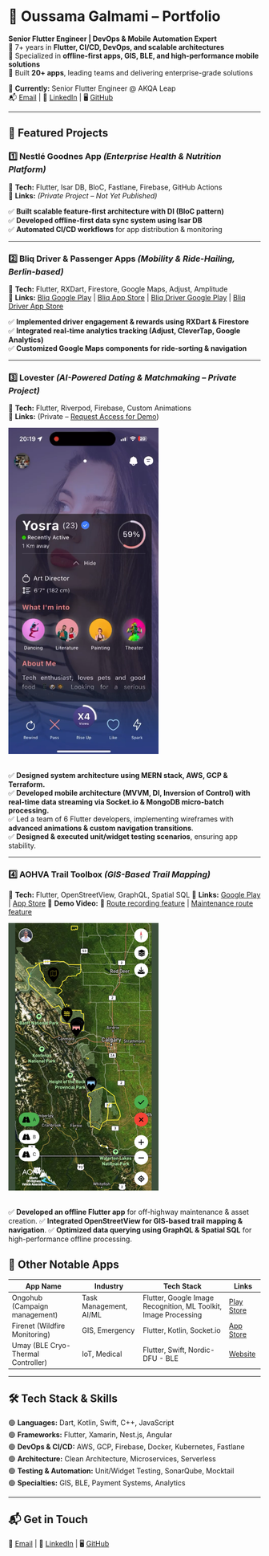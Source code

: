 # 🚀 Oussama Galmami – Portfolio  
**Senior Flutter Engineer | DevOps & Mobile Automation Expert**  
🔹 7+ years in **Flutter, CI/CD, DevOps, and scalable architectures**  
🔹 Specialized in **offline-first apps, GIS, BLE, and high-performance mobile solutions**  
🔹 Built **20+ apps**, leading teams and delivering enterprise-grade solutions  

📍 **Currently:** Senior Flutter Engineer @ AKQA Leap  
📬 [Email](mailto:oussama.galmami@gmail.com) | 🔗 [LinkedIn](https://www.linkedin.com/in/oussama-galmami-769a20108/) | 🖥 [GitHub](https://github.com/ousamagl)  

---

## 🎯 **Featured Projects**  

### **1️⃣ Nestlé Goodnes App** *(Enterprise Health & Nutrition Platform)*  
📱 **Tech:** Flutter, Isar DB, BloC, Fastlane, Firebase, GitHub Actions  
🔗 **Links:** *(Private Project – Not Yet Published)*  

✅ **Built scalable feature-first architecture with DI (BloC pattern)**  
✅ **Developed offline-first data sync system using Isar DB**  
✅ **Automated CI/CD workflows** for app distribution & monitoring  

---

### **2️⃣ Bliq Driver & Passenger Apps** *(Mobility & Ride-Hailing, Berlin-based)*  
📱 **Tech:** Flutter, RXDart, Firestore, Google Maps, Adjust, Amplitude  
🔗 **Links:** [Bliq Google Play](https://play.google.com/store/apps/details?id=ai.bliq.passenger) | [Bliq App Store](https://apps.apple.com/us/app/bliq-compare-save-on-rides/id6448750981?mt=8) | [Bliq Driver Google Play](https://play.google.com/store/apps/details?id=ai.bliq.ride) | [Bliq Driver App Store](https://apps.apple.com/us/app/bliq-driver-earn-more-money/id1481068175?mt=8)

✅ **Implemented driver engagement & rewards using RXDart & Firestore**  
✅ **Integrated real-time analytics tracking (Adjust, CleverTap, Google Analytics)**  
✅ **Customized Google Maps components for ride-sorting & navigation**  

---

### 3️⃣ **Lovester** *(AI-Powered Dating & Matchmaking – Private Project)*
📱 **Tech:** Flutter, Riverpod, Firebase, Custom Animations<br>
🔗 **Links:** (Private – [Request Access for Demo](https://drive.google.com/file/d/1TyIlsRDFzMESUA8WOEa-bif9-m5fCCmY/view?usp=sharing))<br>

<img src="assets/lovester.png" alt="Lovester App Screenshot" width="300"/>
<br><br>

✅ **Designed system architecture using MERN stack, AWS, GCP & Terraform.**<br>
✅ **Developed mobile architecture (MVVM, DI, Inversion of Control) with real-time data streaming via Socket.io & MongoDB micro-batch processing.**<br>
✅ Led a team of 6 Flutter developers, implementing wireframes with **advanced animations & custom navigation transitions**.<br>
✅ **Designed & executed unit/widget testing scenarios**, ensuring app stability.<br>

---

### 4️⃣ **AOHVA Trail Toolbox** *(GIS-Based Trail Mapping)*
📱 **Tech:** Flutter, OpenStreetView, GraphQL, Spatial SQL
🔗 **Links:** [Google Play](https://play.google.com/store/apps/details?id=com.df.aohva) | [App Store](https://apps.apple.com/ca/app/aohva/id6472849992?platform=iphone)
🎥 **Demo Video:** 🔗 [Route recording feature](https://vimeo.com/1016849583) | [Maintenance route feature](https://vimeo.com/1016849660)

<img src="assets/aohva.png" alt="Aohva App Screenshot" width="300"/>
<br><br>

✅ **Developed an offline Flutter app** for off-highway maintenance & asset creation.
✅ **Integrated OpenStreetView for GIS-based trail mapping & navigation**.
✅ **Optimized data querying using GraphQL & Spatial SQL** for high-performance offline processing.

## 📌 **Other Notable Apps**  
| **App Name**  | **Industry**  | **Tech Stack**  | **Links**  |  
|--------------|-------------|---------------|-----------|  
| Ongohub (Campaign management) | Task Management, AI/ML | Flutter, Google Image Recognition, ML Toolkit, Image Processing | [Play Store](https://play.google.com/store/apps/details?id=com.df.ongo) |  
| Firenet (Wildfire Monitoring) | GIS, Emergency | Flutter, Kotlin, Socket.io | [App Store](https://apps.apple.com/us/app/alberta-forestry-firenet/id6447320132?platform=iphone) |  
| Umay (BLE Cryo-Thermal Controller) | IoT, Medical | Flutter, Swift, Nordic-DFU - BLE | [Website](https://umay.rest/pages/discover-umay-rest) |  


---

## 🛠 **Tech Stack & Skills**  
🟢 **Languages:** Dart, Kotlin, Swift, C++, JavaScript  
🟢 **Frameworks:** Flutter, Xamarin, Nest.js, Angular  
🟢 **DevOps & CI/CD:** AWS, GCP, Firebase, Docker, Kubernetes, Fastlane  
🟢 **Architecture:** Clean Architecture, Microservices, Serverless  
🟢 **Testing & Automation:** Unit/Widget Testing, SonarQube, Mocktail  
🟢 **Specialties:** GIS, BLE, Payment Systems, Analytics  

---

## 📬 **Get in Touch**  
📩 [Email](mailto:oussama.galmami@gmail.com) | 🔗 [LinkedIn](https://www.linkedin.com/in/oussama-galmami) | 🖥 [GitHub](https://github.com/ousamagl)  
